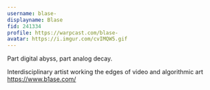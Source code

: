 ```yaml
---
username: blase-
displayname: Blase
fid: 241334
profile: https://warpcast.com/blase-
avatar: https://i.imgur.com/cvIMQW5.gif
---
```

Part digital abyss, part analog decay.  
  
Interdisciplinary artist working the edges of video and algorithmic art  
https://www.b1ase.com/  
